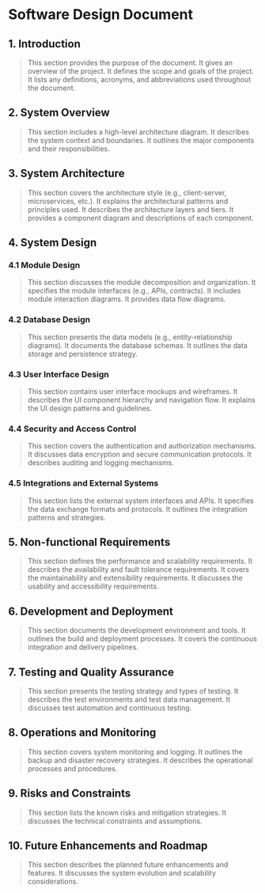 # Software Design Document

## 1. Introduction
> This section provides the purpose of the document. It gives an overview of the project. It defines the scope and 
> goals of the project. It lists any definitions, acronyms, and abbreviations used throughout the document.

## 2. System Overview
> This section includes a high-level architecture diagram. It describes the system context and boundaries. It outlines 
> the major components and their responsibilities.

## 3. System Architecture
> This section covers the architecture style (e.g., client-server, microservices, etc.). It explains the architectural 
> patterns and principles used. It describes the architecture layers and tiers. It provides a component diagram and 
> descriptions of each component.

## 4. System Design

### 4.1 Module Design
> This section discusses the module decomposition and organization. It specifies the module interfaces (e.g., APIs, 
> contracts). It includes module interaction diagrams. It provides data flow diagrams.

### 4.2 Database Design
> This section presents the data models (e.g., entity-relationship diagrams). It documents the database schemas. It 
> outlines the data storage and persistence strategy.

### 4.3 User Interface Design
> This section contains user interface mockups and wireframes. It describes the UI component hierarchy and navigation 
> flow. It explains the UI design patterns and guidelines.

### 4.4 Security and Access Control
> This section covers the authentication and authorization mechanisms. It discusses data encryption and secure 
> communication protocols. It describes auditing and logging mechanisms.

### 4.5 Integrations and External Systems
> This section lists the external system interfaces and APIs. It specifies the data exchange formats and protocols. It 
> outlines the integration patterns and strategies.

## 5. Non-functional Requirements
> This section defines the performance and scalability requirements. It describes the availability and fault tolerance 
> requirements. It covers the maintainability and extensibility requirements. It discusses the usability and 
> accessibility requirements.

## 6. Development and Deployment
> This section documents the development environment and tools. It outlines the build and deployment processes. 
> It covers the continuous integration and delivery pipelines.

## 7. Testing and Quality Assurance
> This section presents the testing strategy and types of testing. It describes the test environments and test data 
> management. It discusses test automation and continuous testing.

## 8. Operations and Monitoring
> This section covers system monitoring and logging. It outlines the backup and disaster recovery strategies. It 
> describes the operational processes and procedures.

## 9. Risks and Constraints
> This section lists the known risks and mitigation strategies. It discusses the technical constraints and assumptions.

## 10. Future Enhancements and Roadmap
> This section describes the planned future enhancements and features. It discusses the system evolution and scalability
> considerations.